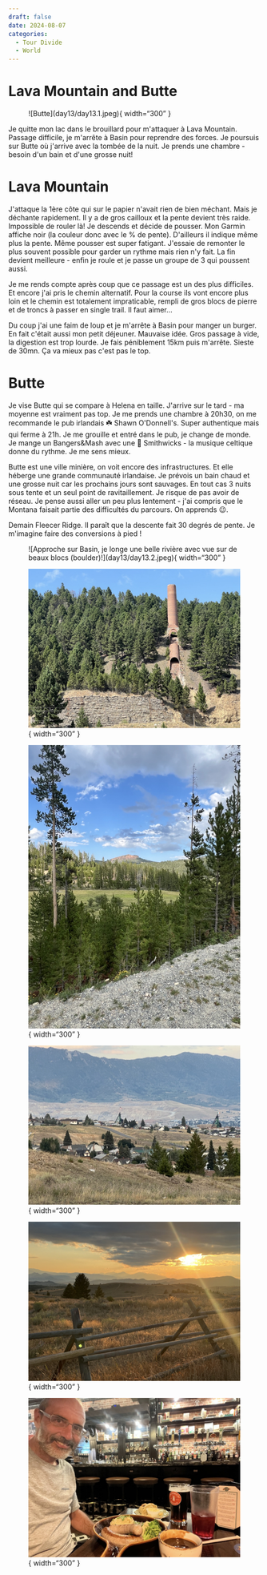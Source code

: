 ```yaml
---
draft: false 
date: 2024-08-07
categories:
  - Tour Divide
  - World
---
```


# Lava Mountain and Butte

<figure markdown>
![Butte](day13/day13.1.jpeg){ width=“300” }
</figure>

Je quitte mon lac dans le brouillard pour m'attaquer à Lava Mountain. Passage difficile, je m'arrête à Basin pour reprendre des forces. Je poursuis sur Butte où j'arrive avec la tombée de la nuit. Je prends une chambre - besoin d'un bain et d'une grosse nuit!

<!-- more -->

# Lava Mountain

J'attaque la 1ère côte qui sur le papier n'avait rien de bien méchant. Mais je déchante rapidement. Il y a de gros cailloux et la pente devient très raide. Impossible de rouler là! Je descends et décide de pousser. Mon Garmin affiche noir (la couleur donc avec le % de pente). D'ailleurs il indique même plus la pente. Même pousser est super fatigant. J'essaie de remonter le plus souvent possible pour garder un rythme mais rien n'y fait. La fin devient meilleure - enfin je roule et je passe un groupe de 3 qui poussent aussi. 

Je me rends compte après coup que ce passage est un des plus difficiles. Et encore j'ai pris le chemin alternatif. Pour la course ils vont encore plus loin et le chemin est totalement impraticable, rempli de gros blocs de pierre et de troncs à passer en single trail. Il faut aimer...

Du coup j'ai une faim de loup et je m'arrête à Basin pour manger un burger. En fait c'était aussi mon petit déjeuner. Mauvaise idée. Gros passage à vide, la digestion est trop lourde. Je fais péniblement 15km puis m'arrête. Sieste de 30mn. Ça va mieux pas c'est pas le top.

# Butte

Je vise Butte qui se compare à Helena en taille. J'arrive sur le tard - ma moyenne est vraiment pas top. Je me prends une chambre à 20h30, on me recommande  le pub irlandais ☘️ Shawn O'Donnell's. Super authentique mais qui ferme à 21h. Je me grouille et entré dans le pub, je change de monde. Je mange un Bangers&Mash avec une 🍺 Smithwicks - la musique celtique donne du rythme. Je me sens mieux.

Butte est une ville minière, on voit encore des infrastructures. Et elle héberge une grande communauté irlandaise. Je prévois un bain chaud et une grosse nuit car les prochains jours sont sauvages. En tout cas 3 nuits sous tente et un seul point de ravitaillement. Je risque de pas avoir de réseau. Je pense aussi aller un peu plus lentement - j'ai compris que le Montana faisait partie des difficultés du parcours. On apprends 😉.

Demain Fleecer Ridge. Il paraît que la descente fait 30 degrés de pente. Je m'imagine faire des conversions à pied !


<figure markdown>
![Approche sur Basin, je longe une belle rivière avec vue sur de beaux blocs (boulder)!](day13/day13.2.jpeg){ width=“300” }

![il y avait des mines d'or et dans ce coin](day13/day13.3.jpeg){ width=“300” }

![Paysage](day13/day13.4.jpeg){ width=“300” }

![Arrivée sur Butte](day13/day13.5.jpeg){ width=“300” }

![Le soleil se couche](day13/day13.6.jpeg){ width=“300” }

![Je reprends des forces au pub irlandais!](day13/day13.7.jpeg){ width=“300” }

</figure>


